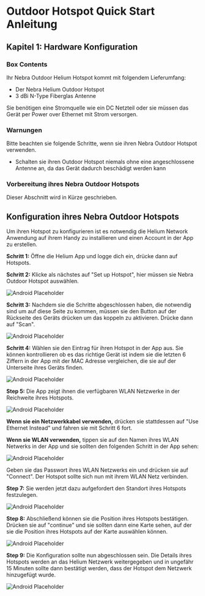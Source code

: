 # Outdoor Hotspot Quick Start Anleitung

## Kapitel 1: Hardware Konfiguration

### Box Contents
Ihr Nebra Outdoor Helium Hotspot kommt mit folgendem Lieferumfang:

* Der Nebra Helium Outdoor Hotspot
* 3 dBi N-Type Fiberglas Antenne

Sie benötigen eine Stromquelle wie ein DC Netzteil oder sie müssen das Gerät per Power over Ethernet mit Strom versorgen.

### Warnungen
Bitte beachten sie folgende Schritte, wenn sie ihren Nebra Outdoor Hotspot verwenden.

* Schalten sie ihren Outdoor Hotspot niemals ohne eine angeschlossene Antenne an, da das Gerät dadurch beschädigt werden kann

### Vorbereitung ihres Nebra Outdoor Hotspots

Dieser Abschnitt wird in Kürze geschrieben.

## Konfiguration ihres Nebra Outdoor Hotspots

Um ihren Hotspot zu konfigurieren ist es notwendig die Helium Network Anwendung auf ihrem Handy zu installieren und einen Account in der App zu erstellen.

**Schritt 1:** Öffne die Helium App und logge dich ein, drücke dann auf Hotspots.

**Schritt 2:** Klicke als nächstes auf "Set up Hotspot", hier müssen sie Nebra Outdoor Hotspot auswählen.

![Android Placeholder](../../media/screenshots/ios/hs-02.png  ':size=350')


**Schritt 3:** Nachdem sie die Schritte abgeschlossen haben, die notwendig sind um auf diese Seite zu kommen, müssen sie den Button auf der Rückseite des Geräts drücken um das koppeln zu aktivieren. Drücke dann auf "Scan".

![Android Placeholder](../../media/screenshots/ios/hs-06.png  ':size=350')

**Schritt 4:** 
Wählen sie den Eintrag für ihren Hotspot in der App aus. Sie können kontrollieren ob es das richtige Gerät ist indem sie die letzten 6 Ziffern in der App mit der MAC Adresse vergleichen, die sie auf der Unterseite ihres Geräts finden.

![Android Placeholder](../../media/screenshots/ios/hs-08-o.png  ':size=350')

**Step 5:** Die App zeigt ihnen die verfügbaren WLAN Netzwerke in der Reichweite ihres Hotspots.

![Android Placeholder](../../media/screenshots/ios/hs-10.png  ':size=350')

**Wenn sie ein Netzwerkkabel verwenden,** drücken sie stattdessen auf "Use Ethernet Instead" und fahren sie mit Schritt 6 fort.

**Wenn sie WLAN verwenden,** tippen sie auf den Namen ihres WLAN Netwerks in der App und sie sollten den folgenden Schritt in der App sehen:

![Android Placeholder](../media/screenshots/ios/hs-11.png  ':size=350')

Geben sie das Passwort ihres WLAN Netzwerks ein und drücken sie auf "Connect". Der Hotspot sollte sich nun mit ihrem WLAN Netz verbinden.

**Step 7:** Sie werden jetzt dazu aufgefordert den Standort ihres Hotspots festzulegen.

![Android Placeholder](../../media/screenshots/ios/hs-15.png  ':size=350')

**Step 8:** Abschließend können sie die Position ihres Hotspots bestätigen. Drücken sie auf "continue" und sie sollten dann eine Karte sehen, auf der sie die Position ihres Hotspots auf der Karte auswählen können.

![Android Placeholder](../media/screenshots/ios/hs-17.png  ':size=350')

**Step 9:** Die Konfiguration sollte nun abgeschlossen sein. Die Details ihres Hotspots werden an das Helium Netzwerk weitergegeben und in ungefähr 15 Minuten sollte dann bestätigt werden, dass der Hotspot dem Netzwerk hinzugefügt wurde.

![Android Placeholder](../../media/screenshots/ios/hs-18.png  ':size=350')
